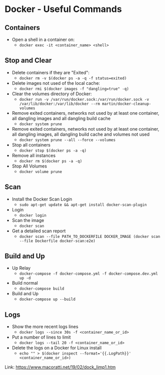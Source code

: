 # Docker - Useful Commands

## Containers

- Open a shell in a container on:
	- `docker exec -it <container_name> <shell>`

## Stop and Clear

- Delete containers if they are "Exited":
	- `docker rm -v $(docker ps -a -q -f status=exited)`
- Delete images not used of the local cache:
	- `docker rmi $(docker images -f "dangling=true" -q)`
- Clear the volumes directory of Docker:
	- `docker run -v /var/run/docker.sock:/var/run/docker.sock -v /var/lib/docker:/var/lib/docker --rm martin/docker-cleanup-volumes`
- Remove exited containers, networks not used by at least one container, all dangling images and all dangling build cache
	- `docker system prune`
- Remove exited containers, networks not used by at least one container, all dangling images, all dangling build cache and volumes not used 
	- `docker system prune --all --force --volumes`
- Stop all containers
	- `docker stop $(docker ps -a -q)`
- Remove all instances
	- `docker rm $(docker ps -a -q)`
- Stop All Volumes
	- `docker volume prune`

## Scan

- Install the Docker Scan Login
	- `sudo apt-get update && apt-get install docker-scan-plugin`
- Login 
	- `docker login`
- Scan the image
	- `docker scan`
- Get a detailed scan report
	- `docker scan --file PATH_TO_DOCKERFILE DOCKER_IMAGE (docker scan --file Dockerfile docker-scan:e2e)`

## Build and Up
- Up Relay
	- `docker-compose -f docker-compose.yml -f docker-compose.dev.yml up -d`
- Build normal
	- `docker-compose build`
- Build and Up
	- `docker-compose up --build`

## Logs
- Show the more recent logs lines
	- `docker logs --since 30s -f <container_name_or_id>`
- Put a number of lines to limit
	- `docker logs --tail 20 -f <container_name_or_id>`
- Delete the logs on a Docker for Linux install
	- `echo "" > $(docker inspect --format='{{.LogPath}}' <container_name_or_id>)`

Link: https://www.macoratti.net/19/02/dock_limp1.htm
